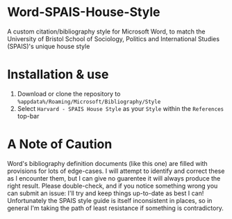 # Word-SPAIS-House-Style
A custom citation/bibliography style for Microsoft Word, to match the University of Bristol School of Sociology, Politics and International Studies (SPAIS)'s unique house style

# Installation & use
1. Download or clone the repository to `%appdata%/Roaming/Microsoft/Bibliography/Style`
2. Select `Harvard - SPAIS House Style` as your `Style` within the `References` top-bar

# A Note of Caution
Word's bibliography definition documents (like this one) are filled with provisions for lots of edge-cases. I will attempt to identify and correct these as I encounter them, but I can give no guarentee it will always produce the right result. Please double-check, and if you notice something wrong you can submit an issue: I'll try and keep things up-to-date as best I can! Unfortunately the SPAIS style guide is itself inconsistent in places, so in general I'm taking the path of least resistance if something is contradictory.